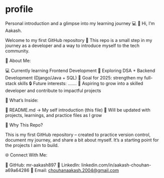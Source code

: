 # profile
Personal introduction and a glimpse into my learning journey 💻
👋 Hi, I’m Aakash.

Welcome to my first GitHub repository 🎉
This repo is a small step in my journey as a developer and a way to introduce myself to the tech community.

🙋 About Me:

💻 Currently learning Frontend Development
📘 Exploring DSA + Backend Development (Django/Java + SQL)
🎯 Goal for 2025: strengthen my full-stack skills
🔒 Future interests: .......
🚀 Aspiring to grow into a skilled developer and contribute to impactful projects

📂 What’s Inside:

📝 README.md → My self introduction (this file)
📁 Will be updated with projects, learnings, and practice files as I grow

🌟 Why This Repo?

This is my first GitHub repository – created to practice version control, document my journey, and share a bit about myself. It’s a starting point for the projects I aim to build.

🌐 Connect With Me:

🐙 GitHub: mr-aakash897
💼 LinkedIn: linkedin.com/in/aakash-chouhan-a69a64286
📧 Email: chouhanaakash.2004@gmail.com
